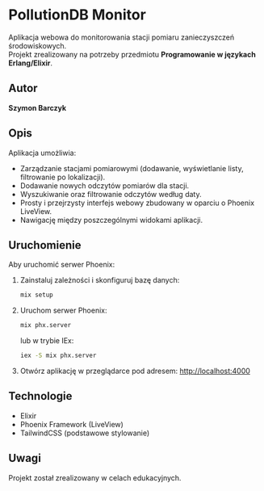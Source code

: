 # PollutionDB Monitor

Aplikacja webowa do monitorowania stacji pomiaru zanieczyszczeń środowiskowych.  
Projekt zrealizowany na potrzeby przedmiotu **Programowanie w językach Erlang/Elixir**.

## Autor

**Szymon Barczyk**

## Opis

Aplikacja umożliwia:
- Zarządzanie stacjami pomiarowymi (dodawanie, wyświetlanie listy, filtrowanie po lokalizacji).
- Dodawanie nowych odczytów pomiarów dla stacji.
- Wyszukiwanie oraz filtrowanie odczytów według daty.
- Prosty i przejrzysty interfejs webowy zbudowany w oparciu o Phoenix LiveView.
- Nawigację między poszczególnymi widokami aplikacji.

## Uruchomienie

Aby uruchomić serwer Phoenix:

1. Zainstaluj zależności i skonfiguruj bazę danych:

    ```bash
    mix setup
    ```

2. Uruchom serwer Phoenix:

    ```bash
    mix phx.server
    ```

   lub w trybie IEx:

    ```bash
    iex -S mix phx.server
    ```

3. Otwórz aplikację w przeglądarce pod adresem: [http://localhost:4000](http://localhost:4000)

## Technologie

- Elixir
- Phoenix Framework (LiveView)
- TailwindCSS (podstawowe stylowanie)

## Uwagi

Projekt został zrealizowany w celach edukacyjnych.

